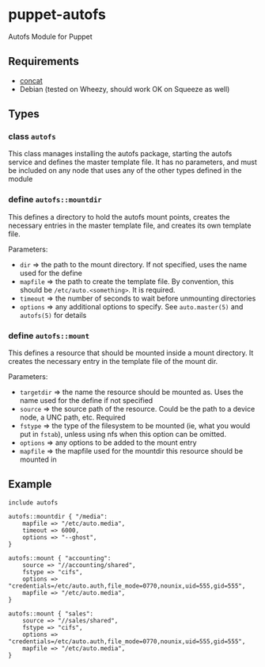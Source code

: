puppet-autofs
=============

Autofs Module for Puppet

## Requirements

 * [concat](https://github.com/puppetlabs/puppetlabs-concat)
 * Debian (tested on Wheezy, should work OK on Squeeze as well)

## Types

### class `autofs`

This class manages installing the autofs package, starting the autofs service and defines the master template file. It has no parameters, and must be included on any node that uses any of the other types defined in the module

### define `autofs::mountdir`

This defines a directory to hold the autofs mount points, creates the necessary entries in the master template file, and creates its own template file.

Parameters:
 * `dir` => the path to the mount directory. If not specified, uses the name used for the define
 * `mapfile` => the path to create the template file. By convention, this should be `/etc/auto.<something>`. It is required.
 * `timeout` => the number of seconds to wait before unmounting directories
 * `options` => any additional options to specify. See `auto.master(5)` and `autofs(5)` for details

### define `autofs::mount`

This defines a resource that should be mounted inside a mount directory. It creates the necessary entry in the template file of the mount dir.

Parameters:
 * `targetdir` => the name the resource should be mounted as. Uses the name used for the define if not specified
 * `source` => the source path of the resource. Could be the path to a device node, a UNC path, etc. Required
 * `fstype` => the type of the filesystem to be mounted (ie, what you would put in `fstab`), unless using nfs when this option can be omitted.
 * `options` => any options to be added to the mount entry
 * `mapfile` => the mapfile used for the mountdir this resource should be mounted in
 
## Example

	include autofs

	autofs::mountdir { "/media":
		mapfile => "/etc/auto.media",
		timeout => 6000,
		options => "--ghost",
	}

	autofs::mount { "accounting":
		source => "//accounting/shared",
		fstype => "cifs",
		options => "credentials=/etc/auto.auth,file_mode=0770,nounix,uid=555,gid=555",
		mapfile => "/etc/auto.media",
	}

	autofs::mount { "sales":
		source => "//sales/shared",
		fstype => "cifs",
		options => "credentials=/etc/auto.auth,file_mode=0770,nounix,uid=555,gid=555",
		mapfile => "/etc/auto.media",
	}
